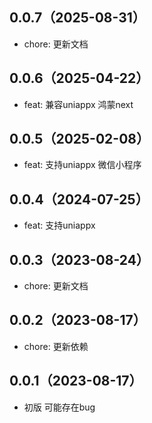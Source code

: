 ## 0.0.7（2025-08-31）
- chore: 更新文档
## 0.0.6（2025-04-22）
- feat: 兼容uniappx 鸿蒙next
## 0.0.5（2025-02-08）
- feat: 支持uniappx 微信小程序
## 0.0.4（2024-07-25）
- feat: 支持uniappx
## 0.0.3（2023-08-24）
- chore: 更新文档
## 0.0.2（2023-08-17）
- chore: 更新依赖
## 0.0.1（2023-08-17）
- 初版 可能存在bug
